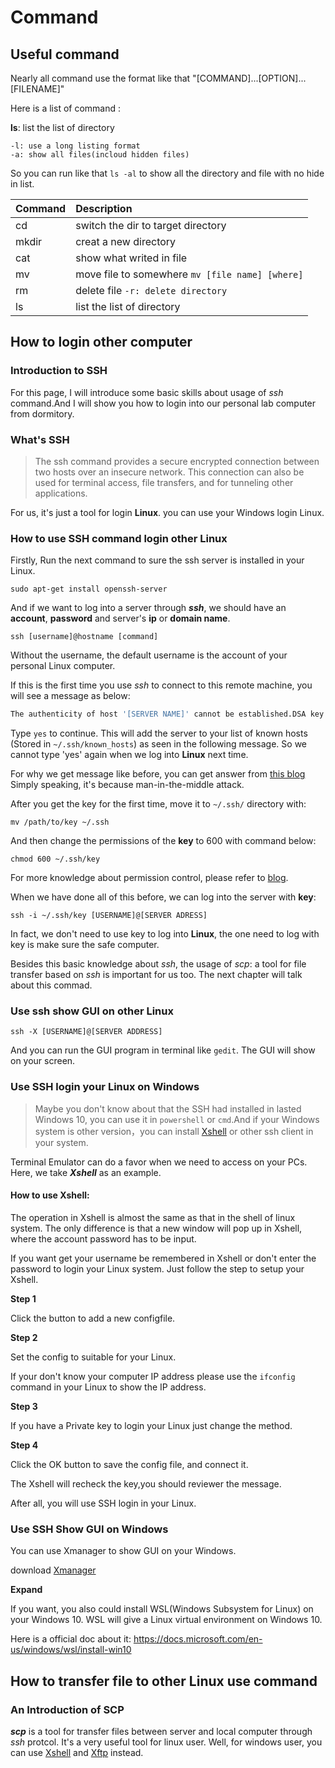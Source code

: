 # Command

## Useful command
Nearly all command use the format like that "[COMMAND]...[OPTION]...[FILENAME]"

Here is a list of command :


**ls**: list the list of directory

    -l: use a long listing format
    -a: show all files(incloud hidden files)
So you can run like that ``ls -al`` to  show all the directory and file with no hide in list.

| Command  | Description |
| :---     | :---        |
| cd       | switch the dir to target directory |
| mkdir    | creat a new directory |
| cat      | show what writed in file |
| mv       | move file to somewhere `mv [file name] [where]` |
| rm       | delete file `-r: delete directory` |
| ls       | list the list of directory |


## How to login other computer

### Introduction to SSH

For this page, I will introduce some basic skills about usage of _ssh_ command.And I will show you how to login into our personal lab computer from dormitory.

### What's SSH

> The ssh command provides a secure encrypted connection between two hosts over an insecure network. This connection can also be used for terminal access, file transfers, and for tunneling other applications.

For us, it's just a tool for login **Linux**. you can use your Windows login Linux. 

### How to use SSH command login other Linux

Firstly, Run the next command to sure the ssh server is installed in your Linux.

`sudo apt-get install openssh-server`

And if we want to log into a server through _**ssh**_, we should have an **account**, **password** and server's **ip** or **domain name**.

```
ssh [username]@hostname [command]
```

Without the username, the default username is the account of your personal Linux computer.

If this is the first time you use _ssh_ to connect to this remote machine, you will see a message as below:

```bash
The authenticity of host '[SERVER NAME]' cannot be established.DSA key fingerprint is 04:48:84:31:b0:z0:5a:9b:01:9d:b3:a7:47:e2:b1:0c.Are you sure you want to continue connecting (yes/no)?
```

Type ``yes`` to continue. This will add the server to your list of known hosts (Stored in `~/.ssh/known_hosts`) as seen in the following message. So we cannot type 'yes' again when we log into **Linux** next time.

For why we get message like before, you can get answer from [this blog](https://www.ssh.com/attack/man-in-the-middle) Simply speaking, it's because man-in-the-middle attack. 

After you get the key for the first time, move it to `~/.ssh/` directory with:

```
mv /path/to/key ~/.ssh
```

And then change the permissions of the **key** to 600 with command below:

```
chmod 600 ~/.ssh/key
```

For more knowledge about permission control, please refer to [blog](https://www.digitalocean.com/community/tutorials/an-introduction-to-linux-permissions). 

When we have done all of this before, we can log into the server with **key**:

```
ssh -i ~/.ssh/key [USERNAME]@[SERVER ADRESS]
```

In fact, we don't need to use key to log into **Linux**, the one need to log with key is make sure the safe computer.

Besides this basic knowledge about _ssh_, the usage of _scp_: a tool for file transfer based on _ssh_ is important for us too. The next chapter will talk about this commad.

### Use ssh show GUI on other Linux

```
ssh -X [USERNAME]@[SERVER ADDRESS]
```
And you can run the GUI program in terminal like `gedit`. The GUI will show on your screen.

### Use SSH login your Linux on Windows

> Maybe you don't know about that the SSH had installed in lasted Windows 10, you can use it in `powershell` or `cmd`.And if your Windows system is other version，you can install [Xshell](https://www.netsarang.com/products/xsh_overview.html) or other ssh client in your system.

Terminal Emulator can do a favor when we need to access on your PCs. Here, we take _**Xshell**_ as an example.

#### How to use Xshell:
The operation in Xshell is almost the same as that in the shell of linux system. The only difference is that a new window will pop up in Xshell, where the account password has to be input.

If you want get your username be remembered in Xshell or don't enter the password to login your Linux system. Just follow the step to setup your Xshell.

**Step 1** 

Click the button to add a new configfile.

**Step 2**

Set the config to suitable for your Linux.

If your don't know your computer IP address please use the `ifconfig` command in your Linux to show the IP address.

**Step 3**

If you have a Private key to login your Linux just change the method.

**Step 4**

Click the OK button to save the config file, and connect it.

The Xshell will recheck the key,you should reviewer the message.

After all, you will use SSH login in your Linux. 

### Use SSH Show GUI on Windows

You can use Xmanager to show GUI on your Windows.

download [Xmanager](https://www.netsarang.com/products/xmg_overview.html)

**Expand**

If you want, you also could install WSL(Windows Subsystem for Linux) on your Windows 10. WSL will give a Linux virtual environment on Windows 10.

Here is a official doc about it: https://docs.microsoft.com/en-us/windows/wsl/install-win10

## How to transfer file to other Linux use command

### An Introduction of SCP

_**scp**_ is a tool for transfer files between server and local computer through *ssh* protcol. It's a very useful tool for linux user. Well, for windows user, you can use [Xshell](https://www.netsarang.com/products/xsh_overview.html) and [Xftp](https://www.netsarang.com/products/xfp_overview.html) instead.
